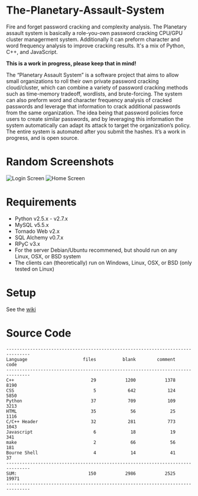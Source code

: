 The-Planetary-Assault-System
============================
Fire and forget password cracking and complexity analysis.  The Planetary assault system is basically a role-you-own password cracking CPU/GPU cluster managerment system.  Additionally it can preform character and word frequency analysis to improve cracking results.  It's a mix of Python, C++, and JavaScript. 

__This is a work in progress, please keep that in mind!__

The “Planetary Assault System” is a software project that aims to allow small organizations to roll their own private password cracking cloud/cluster, which can combine a variety of password cracking methods such as time-memory tradeoff, wordlists, and brute-forcing.  The system can also preform word and character frequency analysis of cracked passwords and leverage that information to crack additional passwords from the same organization.  The idea being that password policies force users to create similar passwords, and by leveraging this information the system automatically can adapt its attack to target the organization’s policy.  The entire system is automated after you submit the hashes.  It’s a work in progress, and is open source.

Random Screenshots
====================
![Login Screen](http://i.imgur.com/LSOTEe3.png "Login Screen")
![Home Screen](http://i.imgur.com/jsVlmgL.png "Home Screen")

Requirements
===============
* Python v2.5.x - v2.7.x
* MySQL v5.5.x
* Tornado Web v2.x
* SQL Alchemy v0.7.x
* RPyC v3.x
* For the server Debian/Ubuntu recommened, but should run on any Linux, OSX, or BSD system
* The clients can (theoretically) run on Windows, Linux, OSX, or BSD (only tested on Linux)

Setup
=======
See the [wiki](https://github.com/moloch--/The-Planetary-Assault-System/wiki)

Source Code
=============
```
-------------------------------------------------------------------------------
Language                     files          blank        comment           code
-------------------------------------------------------------------------------
C++                             29           1200           1378           8190
CSS                              5            642            124           5850
Python                          37            709            109           3213
HTML                            35             56             25           1116
C/C++ Header                    32            281            773           1043
Javascript                       6             18             19            341
make                             2             66             56            181
Bourne Shell                     4             14             41             37
-------------------------------------------------------------------------------
SUM:                           150           2986           2525          19971
-------------------------------------------------------------------------------
```

